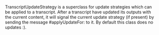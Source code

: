 TranscriptUpdateStrategy is a superclass for update strategies which can be applied to a transcript. 
After a transcript have updated its outputs with the current content, it will signal the current update strategy (if present) by sending the message #applyUpdateFor: to it. By default this class does no updates :). 
